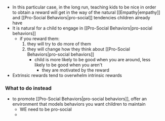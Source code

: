 - In this particular case, in the long run, teaching kids to be nice in order to obtain a reward will get in the way of the natural [[Empathy|empathy]] and [[Pro-Social Behaviors|pro-social]] tendencies children already have
- It is natural for a child to engage in [[Pro-Social Behaviors|pro-social behaviors]]
	- if you reward them:
		1. they will try to do more of them
		2. they will change how they think about [[Pro-Social Behaviors|pro-social behaviors]]
			- child is more likely to be good when you are around, less likely to be good when you aren't
				- they are motivated by the reward
- Extrinsic rewards tend to overwhelm intrinsic rewards

### What to do instead

- to promote [[Pro-Social Behaviors|pro-social behaviors]], offer an environment that models behaviors you want children to maintain
	- WE need to be pro-social
	- 
